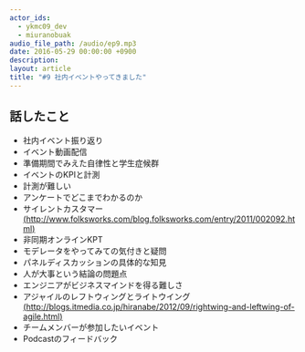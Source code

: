```yaml
---
actor_ids:
  - ykmc09_dev
  - miuranobuak
audio_file_path: /audio/ep9.mp3
date: 2016-05-29 00:00:00 +0900
description: 
layout: article
title: "#9 社内イベントやってきました"
---
```


## 話したこと
- 社内イベント振り返り
- イベント動画配信
- 準備期間でみえた自律性と学生症候群
- イベントのKPIと計測
- 計測が難しい
- アンケートでどこまでわかるのか
- サイレントカスタマー[(http://www.folksworks.com/blog.folksworks.com/entry/2011/002092.html)](http://www.folksworks.com/blog.folksworks.com/entry/2011/002092.html)
- 非同期オンラインKPT
- モデレータをやってみての気付きと疑問
- パネルディスカッションの具体的な知見
- 人が大事という結論の問題点
- エンジニアがビジネスマインドを得る難しさ
- アジャイルのレフトウィングとライトウイング[(http://blogs.itmedia.co.jp/hiranabe/2012/09/rightwing-and-leftwing-of-agile.html)](http://blogs.itmedia.co.jp/hiranabe/2012/09/rightwing-and-leftwing-of-agile.html)
- チームメンバーが参加したいイベント
- Podcastのフィードバック